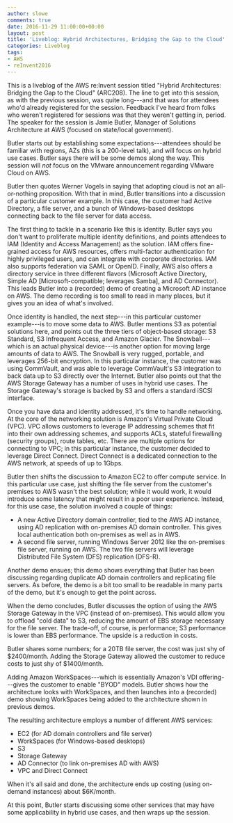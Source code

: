 ```yaml
---
author: slowe
comments: true
date: 2016-11-29 11:00:00+00:00
layout: post
title: 'Liveblog: Hybrid Architectures, Bridging the Gap to the Cloud'
categories: Liveblog
tags:
- AWS
- reInvent2016
---
```


This is a liveblog of the AWS re:Invent session titled "Hybrid Architectures: Bridging the Gap to the Cloud" (ARC208). The line to get into this session, as with the previous session, was quite long---and that was for attendees who'd already registered for the session. Feedback I've heard from folks who weren't registered for sessions was that they weren't getting in, period. The speaker for the session is Jamie Butler, Manager of Solutions Architecture at AWS (focused on state/local government).

Butler starts out by establishing some expectations---attendees should be familiar with regions, AZs (this is a 200-level talk), and will focus on hybrid use cases. Butler says there will be some demos along the way. This session will _not_ focus on the VMware announcement regarding VMware Cloud on AWS.

Butler then quotes Werner Vogels in saying that adopting cloud is not an all-or-nothing proposition. With that in mind, Butler transitions into a discussion of a particular customer example. In this case, the customer had Active Directory, a file server, and a bunch of Windows-based desktops connecting back to the file server for data access.

The first thing to tackle in a scenario like this is identity. Butler says you don't want to proliferate multiple identity definitions, and points attendees to IAM (Identity and Access Management) as the solution. IAM offers fine-grained access for AWS resources, offers multi-factor authentication for highly privileged users, and can integrate with corporate directories. IAM also supports federation via SAML or OpenID. Finally, AWS also offers a directory service in three different flavors (Microsoft Active Directory, Simple AD [Microsoft-compatible; leverages Samba], and AD Connector). This leads Butler into a (recorded) demo of creating a Microsoft AD instance on AWS. The demo recording is too small to read in many places, but it gives you an idea of what's involved.

Once identity is handled, the next step---in this particular customer example---is to move some data to AWS. Butler mentions S3 as potential solutions here, and points out the three tiers of object-based storage: S3 Standard, S3 Infrequent Access, and Amazon Glacier. The Snowball---which is an actual physical device---is another option for moving large amounts of data to AWS. The Snowball is very rugged, portable, and leverages 256-bit encryption. In this particular instance, the customer was using CommVault, and was able to leverage CommVault's S3 integration to back data up to S3 directly over the Internet. Butler also points out that the AWS Storage Gateway has a number of uses in hybrid use cases. The Storage Gateway's storage is backed by S3 and offers a standard iSCSI interface.

Once you have data and identity addressed, it's time to handle networking. At the core of the networking solution is Amazon's Virtual Private Cloud (VPC). VPC allows customers to leverage IP addressing schemes that fit into their own addressing schemes, and supports ACLs, stateful firewalling (security groups), route tables, etc. There are multiple options for connecting to VPC; in this particular instance, the customer decided to leverage Direct Connect. Direct Connect is a dedicated connection to the AWS network, at speeds of up to 1Gbps.

Butler then shifts the discussion to Amazon EC2 to offer compute service. In this particular use case, just shifting the file server from the customer's premises to AWS wasn't the best solution; while it would work, it would introduce some latency that might result in a poor user experience. Instead, for this use case, the solution involved a couple of things:

* A new Active Directory domain controller, tied to the AWS AD instance, using AD replication with on-premises AD domain controller. This gives local authentication both on-premises as well as in AWS.
* A second file server, running Windows Server 2012 like the on-premises file server, running on AWS. The two file servers will leverage Distributed File System (DFS) replication (DFS-R).

Another demo ensues; this demo shows everything that Butler has been discussing regarding duplicate AD domain controllers and replicating file servers. As before, the demo is a bit too small to be readable in many parts of the demo, but it's enough to get the point across.

When the demo concludes, Butler discusses the option of using the AWS Storage Gateway in the VPC (instead of on-premises). This would allow you to offload "cold data" to S3, reducing the amount of EBS storage necessary for the file server. The trade-off, of course, is performance; S3 performance is lower than EBS performance. The upside is a reduction in costs.

Butler shares some numbers; for a 20TB file server, the cost was just shy of $2400/month. Adding the Storage Gateway allowed the customer to reduce costs to just shy of $1400/month.

Adding Amazon WorkSpaces---which is essentially Amazon's VDI offering---gives the customer to enable "BYOD" models. Butler shows how the architecture looks with WorkSpaces, and then launches into a (recorded) demo showing WorkSpaces being added to the architecture shown in previous demos.

The resulting architecture employs a number of different AWS services:

* EC2 (for AD domain controllers and file server)
* WorkSpaces (for Windows-based desktops)
* S3
* Storage Gateway
* AD Connector (to link on-premises AD with AWS)
* VPC and Direct Connect

When it's all said and done, the architecture ends up costing (using on-demand instances) about $6K/month.

At this point, Butler starts discussing some other services that may have some applicability in hybrid use cases, and then wraps up the session.
